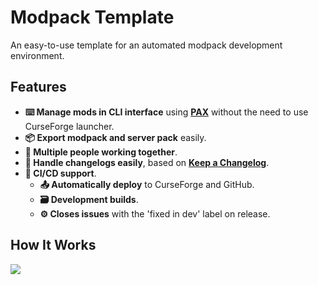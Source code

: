 # Modpack Template

An easy-to-use template for an automated modpack development environment.

## Features

- **⌨️ Manage mods in CLI interface** using **[PAX]** without the need to use CurseForge launcher. 
- **📦 Export modpack and server pack** easily.
- **🤝 Multiple people working together**.
- **📝 Handle changelogs easily**, based on **[Keep a Changelog]**.
- **🧬 CI/CD support**.
  - **📤 Automatically deploy** to CurseForge and GitHub.
  - **🗃️ Development builds**.
  - **⚙️ Closes issues** with the 'fixed in dev' label on release.

## How It Works

![](https://i.imgur.com/kCZhkXX.png)

<!-- Links: -->
[PAX]: https://github.com/froehlichA/pax
[Keep a Changelog]: https://keepachangelog.com/en/1.0.0/
